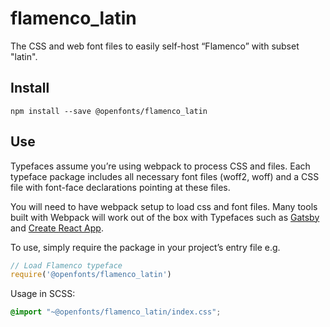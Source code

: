 
# flamenco_latin

The CSS and web font files to easily self-host “Flamenco” with subset "latin".

## Install

`npm install --save @openfonts/flamenco_latin`

## Use

Typefaces assume you’re using webpack to process CSS and files. Each typeface
package includes all necessary font files (woff2, woff) and a CSS file with
font-face declarations pointing at these files.

You will need to have webpack setup to load css and font files. Many tools built
with Webpack will work out of the box with Typefaces such as [Gatsby](https://github.com/gatsbyjs/gatsby)
and [Create React App](https://github.com/facebookincubator/create-react-app).

To use, simply require the package in your project’s entry file e.g.

```javascript
// Load Flamenco typeface
require('@openfonts/flamenco_latin')
```

Usage in SCSS:
```scss
@import "~@openfonts/flamenco_latin/index.css";
```
